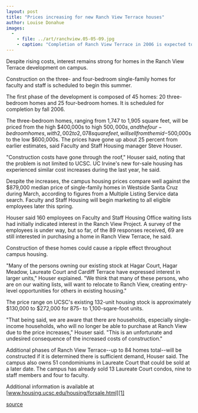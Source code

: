 ```yaml
---
layout: post
title: "Prices increasing for new Ranch View Terrace houses"
author: Louise Donahue
images:
  -
    - file: ../art/ranchview.05-05-09.jpg
    - caption: "Completion of Ranch View Terrace in 2006 is expected to free up other on-campus housing as people in those units move to the new development."
---
```


Despite rising costs, interest remains strong for homes in the Ranch View Terrace development on campus.

Construction on the three- and four-bedroom single-family homes for faculty and staff is scheduled to begin this summer.

The first phase of the development is composed of 45 homes: 20 three-bedroom homes and 25 four-bedroom homes. It is scheduled for completion by fall 2006.  

The three-bedroom homes, ranging from 1,747 to 1,905 square feet, will be priced from the high $400,000s to high $500,000s, and the four-bedroom homes, with 2,002 to 2,078 square feet, will sell from the mid-$500,000s to the low $600,000s. The prices have gone up about 25 percent from earlier estimates, said Faculty and Staff Housing manager Steve Houser.  

"Construction costs have gone through the roof," Houser said, noting that the problem is not limited to UCSC. UC Irvine's new for-sale housing has experienced similar cost increases during the last year, he said.   

Despite the increases, the campus housing prices compare well against the $879,000 median price of single-family homes in Westside Santa Cruz during March, according to figures from a Multiple Listing Service data search. Faculty and Staff Housing will begin marketing to all eligible employees later this spring.   

Houser said 160 employees on Faculty and Staff Housing Office waiting lists had initially indicated interest in the Ranch View Project. A survey of the employees is under way, but so far, of the 89 responses received, 69 are still interested in purchasing a home in Ranch View Terrace, he said.  

Construction of these homes could cause a ripple effect throughout campus housing.  

"Many of the persons owning our existing stock at Hagar Court, Hagar Meadow, Laureate Court and Cardiff Terrace have expressed interest in larger units," Houser explained. "We think that many of these persons, who are on our waiting lists, will want to relocate to Ranch View, creating entry-level opportunities for others in existing housing."  

The price range on UCSC's existing 132-unit housing stock is approximately $130,000 to $272,000 for 875- to 1,100-sqare-foot units.  

"That being said, we are aware that there are households, especially single-income households, who will no longer be able to purchase at Ranch View due to the price increases," Houser said. "This is an unfortunate and undesired consequence of the increased costs of construction."  

Additional phases of Ranch View Terrace--up to 84 homes total--will be constructed if it is determined there is sufficient demand, Houser said. The campus also owns 51 condominiums in Laureate Court that could be sold at a later date. The campus has already sold 13 Laureate Court condos, nine to staff members and four to faculty.  

Additional information is available at [www.housing.ucsc.edu/housing/forsale.html][1]  

[1]: http://www.housing.ucsc.edu/housing/forsale.html

[source](http://www1.ucsc.edu/currents/04-05/05-09/ranchview.asp "Permalink to ranchview")

